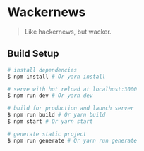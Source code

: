 # Wackernews

> Like hackernews, but wacker.

## Build Setup

``` bash
# install dependencies
$ npm install # Or yarn install

# serve with hot reload at localhost:3000
$ npm run dev # Or yarn dev

# build for production and launch server
$ npm run build # Or yarn build
$ npm start # Or yarn start

# generate static project
$ npm run generate # Or yarn run generate

